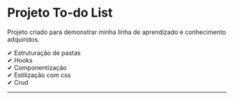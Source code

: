 # Projeto To-do List

Projeto criado para demonstrar minha linha de aprendizado e conhecimento adquiridos.

✔ Estruturação de pastas <br>
✔ Hooks <br>
✔ Componentização <br>
✔ Estilização com css <br>
✔ Crud  <br>

<hr>
